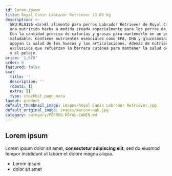 ```yaml
---
id: lorem-ipsum
title: Royal Canin Labrador Retriever 13.63 Kg
description: >-
  SKU:RLA136 <br>El alimento para perros Labrador Retriever de Royal Canin es
  una nutrición hecha a medida creada especialmente para los perros de su raza.
  Con la cantidad precisa de calorías y grasas para mantenerlo en un peso
  saludable. Contiene nutrientes esenciales como EPA, DHA y glucosamina que
  apoyan la salud de los huesos y las articulaciones. Además de nutrientes
  exclusivos que refuerzan la barrera cutánea para mantener la salud de la piel
  y el pelaje.
price: '1,670'
order: 0
featured: false
seo:
  title: ''
  description: ''
  robots: []
  extra: []
  type: stackbit_page_meta
layout: product
default_thumbnail_image: images/Royal Canin Labrador Retriever.jpg
default_original_image: images/maroon-oak.jpg
category: category/PERROS-ROYAL-CANIN.md
---
```

## Lorem ipsum

Lorem ipsum dolor sit amet, **consectetur adipiscing elit**, sed do eiusmod tempor incididunt ut labore et dolore magna aliqua.

- Lorem ipsum
- dolor sit amet